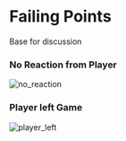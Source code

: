 # Failing Points

Base for discussion

### No Reaction from Player

![no_reaction](no_reaction_from_player.svg)

### Player left Game

![player_left](player_leaves_game.svg)
